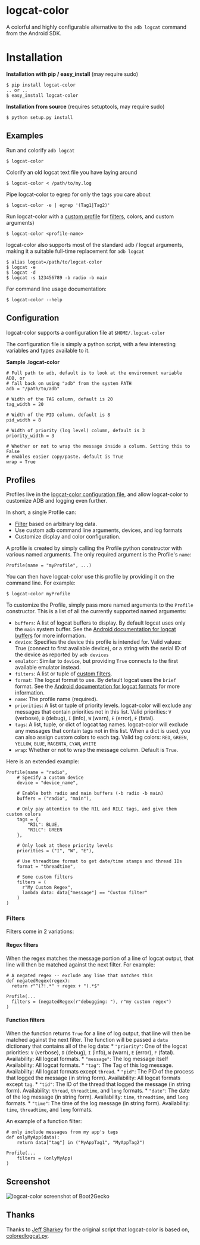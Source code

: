 # logcat-color
A colorful and highly configurable alternative to the `adb logcat` command from
the Android SDK.

# Installation

**Installation with pip / easy_install** (may require sudo)
    
    $ pip install logcat-color
    .. or ..
    $ easy_install logcat-color

**Installation from source** (requires setuptools, may require sudo)
    
    $ python setup.py install

## Examples

Run and colorify `adb logcat`
    
    $ logcat-color

Colorify an old logcat text file you have laying around
    
    $ logcat-color < /path/to/my.log

Pipe logcat-color to egrep for only the tags you care about
    
    $ logcat-color -e | egrep '(Tag1|Tag2)'

Run logcat-color with a [custom profile](#profiles) for [filters](#profile_filters), colors, and custom arguments)
    
    $ logcat-color <profile-name>

logcat-color also supports most of the standard adb / logcat arguments, making it a suitable full-time replacement for `adb logcat`
    
    $ alias logcat=/path/to/logcat-color
    $ logcat -e
    $ logcat -d
    $ logcat -s 123456789 -b radio -b main

For command line usage documentation:
    
    $ logcat-color --help

## <a id="configuration"></a>Configuration

logcat-color supports a configuration file at `$HOME/.logcat-color`

The configuration file is simply a python script, with a few interesting variables
and types available to it.

**Sample .logcat-color**
    
    # Full path to adb, default is to look at the environment variable ADB, or
    # fall back on using "adb" from the system PATH
    adb = "/path/to/adb"

    # Width of the TAG column, default is 20
    tag_width = 20

    # Width of the PID column, default is 8
    pid_width = 8

    # Width of priority (log level) column, default is 3
    priority_width = 3

    # Whether or not to wrap the message inside a column. Setting this to False
    # enables easier copy/paste. default is True
    wrap = True

## <a id="profiles"></a> Profiles

Profiles live in the [logcat-color configuration file](#configuration), and
allow logcat-color to customize ADB and logging even further.

In short, a single Profile can:

* [Filter](#profile_filters) based on arbitrary log data.
* Use custom adb command line arguments, devices, and log formats
* Customize display and color configuration.

A profile is created by simply calling the Profile python constructor with
various named arguments. The only required argument is the Profile's `name`:

    Profile(name = "myProfile", ...)

You can then have logcat-color use this profile by providing it on the command
line. For example:
    
    $ logcat-color myProfile

To customize the Profile, simply pass more named arguments to the `Profile`
constructor. This is a list of all the currently supported named arguments:

* `buffers`: A list of logcat buffers to display. By default logcat uses only the
  `main` system buffer. See the [Android documentation for logcat buffers](http://developer.android.com/tools/debugging/debugging-log.html#alternativeBuffers)
  for more information.
* `device`: Specifies the device this profile is intended for.
  Valid values: True (connect to first available device), or a string with
  the serial ID of the device as reported by `adb devices`
* `emulator`: Similar to `device`, but providing `True` connects to the first
  available emulator instead.
* `filters`: A list or tuple of [custom filters](#profile_filters).
* `format`: The logcat format to use. By default logcat uses the `brief` format.
  See the [Android documentation for logcat formats](http://developer.android.com/tools/debugging/debugging-log.html#outputFormat)
  for more information.
* `name`: The profile name (required).
* `priorities`: A list or tuple of priority levels. logcat-color will exclude
  any messages that contain priorities not in this list.
  Valid priorities: `V` (verbose), `D` (debug), `I` (info), `W` (warn),
  `E` (error), `F` (fatal).
* `tags`: A list, tuple, or dict of logcat tag names. logcat-color will exclude
  any messages that contain tags not in this list. When a dict is used, you can
  also assign custom colors to each tag.
  Valid tag colors: `RED`, `GREEN`, `YELLOW`, `BLUE`, `MAGENTA`, `CYAN`, `WHITE`
* `wrap`: Whether or not to wrap the message column. Default is `True`.

Here is an extended example:
    
    Profile(name = "radio",
        # Specify a custom device
        device = "device_name",

        # Enable both radio and main buffers (-b radio -b main)
        buffers = ("radio", "main"),

        # Only pay attention to the RIL and RILC tags, and give them custom colors
        tags = {
            "RIL": BLUE,
            "RILC": GREEN
        },

        # Only look at these priority levels
        priorities = ("I", "W", "E"),

        # Use threadtime format to get date/time stamps and thread IDs
        format = "threadtime",

        # Some custom filters
        filters = (
          r"My Custom Regex",
          lambda data: data["message"] == "Custom filter"
        )
    )

### <a id="profile_filters"></a> Filters

Filters come in 2 variations:

#### Regex filters

When the regex matches the message portion of a line of logcat output, that line
will then be matched against the next filter. For example:
    
    # A negated regex -- exclude any line that matches this
    def negatedRegex(regex):
      return r"^(?!.*" + regex + ").*$"

    Profile(...
      filters = (negatedRegex(r"debugging: "), r"my custom regex")
    )

#### Function filters
When the function returns `True` for a line of log output, that line will then
be matched against the next filter. The function will be passed a `data`
dictionary that contains all of the log data:
    * `"priority"`: One of the logcat priorities: `V` (verbose), `D` (debug),
      `I` (info), `W` (warn), `E` (error), `F` (fatal).
      Availability: All logcat formats.
    * `"message"`: The log message itself
      Availability: All logcat formats.
    * `"tag"`: The Tag of this log message.
      Availability: All logcat formats except `thread`.
    * `"pid"`: The PID of the process that logged the message (in string form).
      Availability: All logcat formats except `tag`.
    * `"tid"`: The ID of the thread that logged the message (in string form).
      Availability: `thread`, `threadtime`, and `long` formats.
    * `"date"`: The date of the log message (in string form).
      Availability: `time`, `threadtime`, and `long` formats.
    * `"time"`: The time of the log message (in string form).
      Availability: `time`, `threadtime`, and `long` formats.

An example of a function filter:
    
    # only include messages from my app's tags
    def onlyMyApp(data):
        return data["tag"] in ("MyAppTag1", "MyAppTag2")

    Profile(...
        filters = (onlyMyApp)
    )

## Screenshot
![logcat-color screenshot of Boot2Gecko](https://img.skitch.com/20120629-jkeek3mbk2ibk9w75xqku88wpt.jpg)

## Thanks

Thanks to [Jeff Sharkey](http://jsharkey.org) for the original script that logcat-color is based on, [coloredlogcat.py](http://jsharkey.org/blog/2009/04/22/modifying-the-android-logcat-stream-for-full-color-debugging/).
